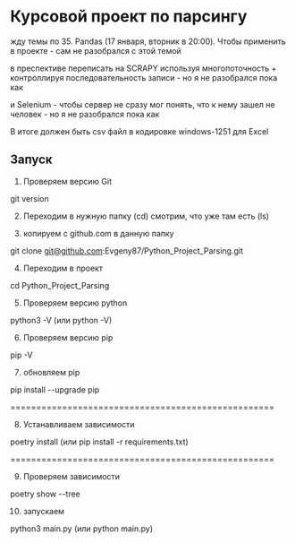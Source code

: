 # Курсовой проект по парсингу

жду темы по 35. Pandas (17 января, вторник в 20:00).
Чтобы применить в проекте - сам не разобрался с этой темой

в преспективе переписать на SCRAPY используя многопоточность + контроллируя последовательность записи - но я не разобрался пока как

и Selenium - чтобы сервер не сразу мог понять, что к нему зашел не человек - но я не разобрался пока как

В итоге должен быть csv файл в кодировке windows-1251 для Excel

## Запуск
1) Проверяем версию Git 

git version

2) Переходим в нужную папку (cd) смотрим, что уже там есть (ls)

3) копируем с github.com в данную папку

git clone git@github.com:Evgeny87/Python_Project_Parsing.git

4) Переходим в проект

cd Python_Project_Parsing

5) Проверяем версию python

python3 -V (или python -V)

6) Проверяем версию pip

pip -V

7) обновляем pip

pip install --upgrade pip

===================================================

8) Устанавливаем зависимости

poetry install (или pip install -r requirements.txt)

===================================================

9) Проверяем зависимости

poetry show --tree

10) запускаем

python3 main.py (или python main.py)
